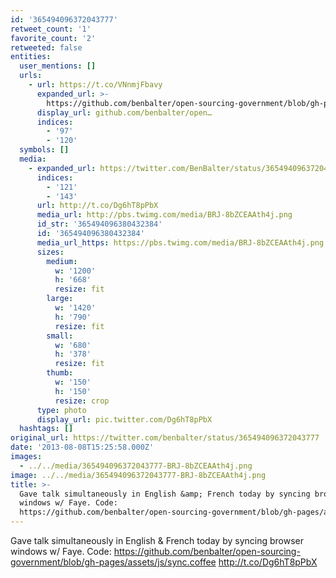 ```yaml
---
id: '365494096372043777'
retweet_count: '1'
favorite_count: '2'
retweeted: false
entities:
  user_mentions: []
  urls:
    - url: https://t.co/VNnmjFbavy
      expanded_url: >-
        https://github.com/benbalter/open-sourcing-government/blob/gh-pages/assets/js/sync.coffee
      display_url: github.com/benbalter/open…
      indices:
        - '97'
        - '120'
  symbols: []
  media:
    - expanded_url: https://twitter.com/BenBalter/status/365494096372043777/photo/1
      indices:
        - '121'
        - '143'
      url: http://t.co/Dg6hT8pPbX
      media_url: http://pbs.twimg.com/media/BRJ-8bZCEAAth4j.png
      id_str: '365494096380432384'
      id: '365494096380432384'
      media_url_https: https://pbs.twimg.com/media/BRJ-8bZCEAAth4j.png
      sizes:
        medium:
          w: '1200'
          h: '668'
          resize: fit
        large:
          w: '1420'
          h: '790'
          resize: fit
        small:
          w: '680'
          h: '378'
          resize: fit
        thumb:
          w: '150'
          h: '150'
          resize: crop
      type: photo
      display_url: pic.twitter.com/Dg6hT8pPbX
  hashtags: []
original_url: https://twitter.com/benbalter/status/365494096372043777
date: '2013-08-08T15:25:58.000Z'
images:
  - ../../media/365494096372043777-BRJ-8bZCEAAth4j.png
image: ../../media/365494096372043777-BRJ-8bZCEAAth4j.png
title: >-
  Gave talk simultaneously in English &amp; French today by syncing browser
  windows w/ Faye. Code:
  https://github.com/benbalter/open-sourcing-government/blob/gh-pages/assets/js/sync.coffee…
---
```


Gave talk simultaneously in English &amp; French today by syncing browser windows w/ Faye. Code: https://github.com/benbalter/open-sourcing-government/blob/gh-pages/assets/js/sync.coffee http://t.co/Dg6hT8pPbX